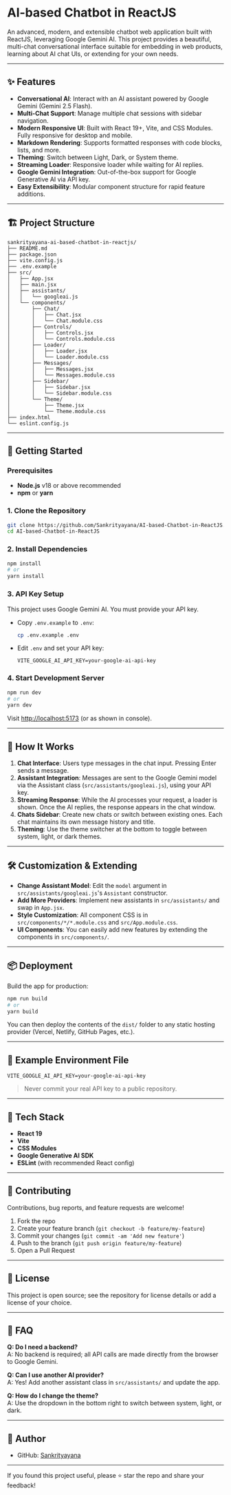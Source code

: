 # AI-based Chatbot in ReactJS

An advanced, modern, and extensible chatbot web application built with ReactJS, leveraging Google Gemini AI. This project provides a beautiful, multi-chat conversational interface suitable for embedding in web products, learning about AI chat UIs, or extending for your own needs.

---

## ✨ Features

- **Conversational AI**: Interact with an AI assistant powered by Google Gemini (Gemini 2.5 Flash).
- **Multi-Chat Support**: Manage multiple chat sessions with sidebar navigation.
- **Modern Responsive UI**: Built with React 19+, Vite, and CSS Modules. Fully responsive for desktop and mobile.
- **Markdown Rendering**: Supports formatted responses with code blocks, lists, and more.
- **Theming**: Switch between Light, Dark, or System theme.
- **Streaming Loader**: Responsive loader while waiting for AI replies.
- **Google Gemini Integration**: Out-of-the-box support for Google Generative AI via API key.
- **Easy Extensibility**: Modular component structure for rapid feature additions.

---

## 🏗️ Project Structure

```
sankrityayana-ai-based-chatbot-in-reactjs/
├── README.md
├── package.json
├── vite.config.js
├── .env.example
├── src/
│   ├── App.jsx
│   ├── main.jsx
│   ├── assistants/
│   │   └── googleai.js
│   └── components/
│       ├── Chat/
│       │   ├── Chat.jsx
│       │   └── Chat.module.css
│       ├── Controls/
│       │   ├── Controls.jsx
│       │   └── Controls.module.css
│       ├── Loader/
│       │   ├── Loader.jsx
│       │   └── Loader.module.css
│       ├── Messages/
│       │   ├── Messages.jsx
│       │   └── Messages.module.css
│       ├── Sidebar/
│       │   ├── Sidebar.jsx
│       │   └── Sidebar.module.css
│       └── Theme/
│           ├── Theme.jsx
│           └── Theme.module.css
├── index.html
└── eslint.config.js
```

---

## 🚀 Getting Started

### Prerequisites

- **Node.js** v18 or above recommended
- **npm** or **yarn**

### 1. Clone the Repository

```bash
git clone https://github.com/Sankrityayana/AI-based-Chatbot-in-ReactJS.git
cd AI-based-Chatbot-in-ReactJS
```

### 2. Install Dependencies

```bash
npm install
# or
yarn install
```

### 3. API Key Setup

This project uses Google Gemini AI. You must provide your API key.

- Copy `.env.example` to `.env`:
  ```bash
  cp .env.example .env
  ```
- Edit `.env` and set your API key:
  ```
  VITE_GOOGLE_AI_API_KEY=your-google-ai-api-key
  ```

### 4. Start Development Server

```bash
npm run dev
# or
yarn dev
```

Visit [http://localhost:5173](http://localhost:5173) (or as shown in console).

---

## 🧩 How It Works

1. **Chat Interface**: Users type messages in the chat input. Pressing Enter sends a message.
2. **Assistant Integration**: Messages are sent to the Google Gemini model via the Assistant class (`src/assistants/googleai.js`), using your API key.
3. **Streaming Response**: While the AI processes your request, a loader is shown. Once the AI replies, the response appears in the chat window.
4. **Chats Sidebar**: Create new chats or switch between existing ones. Each chat maintains its own message history and title.
5. **Theming**: Use the theme switcher at the bottom to toggle between system, light, or dark themes.

---

## 🛠️ Customization & Extending

- **Change Assistant Model**: Edit the `model` argument in `src/assistants/googleai.js`'s `Assistant` constructor.
- **Add More Providers**: Implement new assistants in `src/assistants/` and swap in `App.jsx`.
- **Style Customization**: All component CSS is in `src/components/*/*.module.css` and `src/App.module.css`.
- **UI Components**: You can easily add new features by extending the components in `src/components/`.

---

## 📦 Deployment

Build the app for production:

```bash
npm run build
# or
yarn build
```

You can then deploy the contents of the `dist/` folder to any static hosting provider (Vercel, Netlify, GitHub Pages, etc.).

---

## 📝 Example Environment File

```
VITE_GOOGLE_AI_API_KEY=your-google-ai-api-key
```
> Never commit your real API key to a public repository.

---

## 🧪 Tech Stack

- **React 19**
- **Vite**
- **CSS Modules**
- **Google Generative AI SDK**
- **ESLint** (with recommended React config)

---

## 🤝 Contributing

Contributions, bug reports, and feature requests are welcome!

1. Fork the repo
2. Create your feature branch (`git checkout -b feature/my-feature`)
3. Commit your changes (`git commit -am 'Add new feature'`)
4. Push to the branch (`git push origin feature/my-feature`)
5. Open a Pull Request

---

## 📄 License

This project is open source; see the repository for license details or add a license of your choice.

---

## 🙋 FAQ

**Q: Do I need a backend?**  
A: No backend is required; all API calls are made directly from the browser to Google Gemini.

**Q: Can I use another AI provider?**  
A: Yes! Add another assistant class in `src/assistants/` and update the app.

**Q: How do I change the theme?**  
A: Use the dropdown in the bottom right to switch between system, light, or dark.

---

## 👤 Author

- GitHub: [Sankrityayana](https://github.com/Sankrityayana)

---

If you found this project useful, please ⭐ star the repo and share your feedback!
